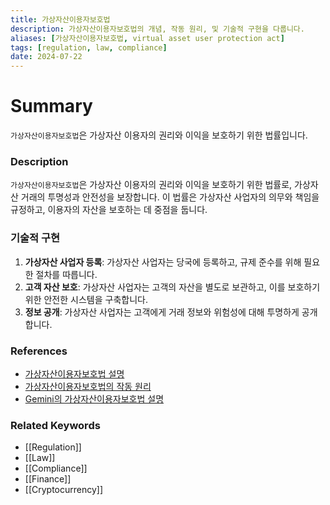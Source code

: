 ```yaml
---
title: 가상자산이용자보호법
description: 가상자산이용자보호법의 개념, 작동 원리, 및 기술적 구현을 다룹니다.
aliases: [가상자산이용자보호법, virtual asset user protection act]
tags: [regulation, law, compliance]
date: 2024-07-22
---
```

# Summary

`가상자산이용자보호법`은 가상자산 이용자의 권리와 이익을 보호하기 위한 법률입니다.

### Description

`가상자산이용자보호법`은 가상자산 이용자의 권리와 이익을 보호하기 위한 법률로, 가상자산 거래의 투명성과 안전성을 보장합니다. 이 법률은 가상자산 사업자의 의무와 책임을 규정하고, 이용자의 자산을 보호하는 데 중점을 둡니다.

### 기술적 구현

1. **가상자산 사업자 등록**: 가상자산 사업자는 당국에 등록하고, 규제 준수를 위해 필요한 절차를 따릅니다.
2. **고객 자산 보호**: 가상자산 사업자는 고객의 자산을 별도로 보관하고, 이를 보호하기 위한 안전한 시스템을 구축합니다.
3. **정보 공개**: 가상자산 사업자는 고객에게 거래 정보와 위험성에 대해 투명하게 공개합니다.

### References

- [가상자산이용자보호법 설명](https://en.wikipedia.org/wiki/Virtual_asset_user_protection_act)
- [가상자산이용자보호법의 작동 원리](https://www.investopedia.com/terms/v/virtual-asset-user-protection-act.asp)
- [Gemini의 가상자산이용자보호법 설명](https://www.gemini.com/cryptopedia/search?query=virtual-asset-user-protection-act)

### Related Keywords

- [[Regulation]]
- [[Law]]
- [[Compliance]]
- [[Finance]]
- [[Cryptocurrency]]
